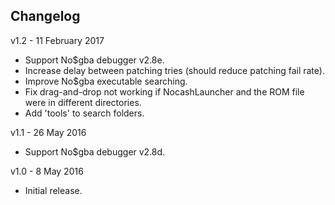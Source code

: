 Changelog
---------
v1.2 - 11 February 2017

* Support No$gba debugger v2.8e.
* Increase delay between patching tries (should reduce patching fail rate).
* Improve No$gba executable searching.
* Fix drag-and-drop not working if NocashLauncher and the ROM file were in different directories.
* Add 'tools' to search folders.


v1.1 - 26 May 2016

* Support No$gba debugger v2.8d.


v1.0 - 8 May 2016

* Initial release.